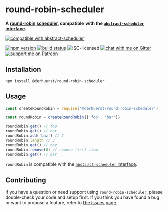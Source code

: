 # round-robin-scheduler

**A [round-robin](https://en.wikipedia.org/wiki/Round-robin_scheduling) [scheduler](https://en.wikipedia.org/wiki/Scheduling_(computing)), compatible with the [`abstract-scheduler` interface](https://www.npmjs.com/package/abstract-scheduler).**

[![compatible with abstract-scheduler](https://unpkg.com/abstract-scheduler@3/badge.svg)](https://github.com/derhuerst/abstract-scheduler)

[![npm version](https://img.shields.io/npm/v/@derhuerst/round-robin-scheduler.svg)](https://www.npmjs.com/package/@derhuerst/round-robin-scheduler)
[![build status](https://api.travis-ci.org/derhuerst/round-robin-scheduler.svg?branch=master)](https://travis-ci.org/derhuerst/round-robin-scheduler)
![ISC-licensed](https://img.shields.io/github/license/derhuerst/round-robin-scheduler.svg)
[![chat with me on Gitter](https://img.shields.io/badge/chat%20with%20me-on%20gitter-512e92.svg)](https://gitter.im/derhuerst)
[![support me on Patreon](https://img.shields.io/badge/support%20me-on%20patreon-fa7664.svg)](https://patreon.com/derhuerst)


## Installation

```shell
npm install @derhuerst/round-robin-scheduler
```


## Usage

```js
const createRoundRobin = require('@derhuerst/round-robin-scheduler')

const roundRobin = createRoundRobin(['foo', 'bar'])

roundRobin.get() // foo
roundRobin.get() // bar
roundRobin.add('baz') // 2
roundRobin.length // 3
roundRobin.get() // baz
roundRobin.remove(0) // remove first item
roundRobin.get() // bar
```

`roundRobin` is compatible with the [`abstract-scheduler` interface](https://www.npmjs.com/package/abstract-scheduler).


## Contributing

If you have a question or need support using `round-robin-scheduler`, please double-check your code and setup first. If you think you have found a bug or want to propose a feature, refer to [the issues page](https://github.com/derhuerst/round-robin-scheduler/issues).
